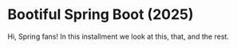 # Bootiful Spring Boot (2025) 

Hi, Spring fans! In this installment we look at this, that, and the rest.
